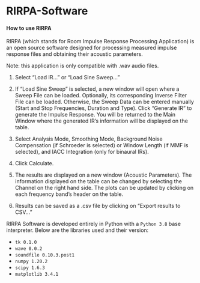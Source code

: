 # RIRPA-Software

#### How to use RIRPA

RIRPA (which stands for Room Impulse Response Processing Application) is an open source software designed for processing measured impulse response files and obtaining their acoustic parameters.

Note: this application is only compatible with .wav audio files.

1) Select “Load IR…” or “Load Sine Sweep…”

2) If “Load Sine Sweep” is selected, a new window will open where a Sweep File can be loaded. Optionally, its corresponding Inverse Filter File can be loaded. Otherwise, the Sweep Data can be entered manually (Start and Stop Frequencies, Duration and Type). Click “Generate IR” to generate the Impulse Response. You will be returned to the Main Window where the generated IR’s information will be displayed on the table.

3) Select Analysis Mode, Smoothing Mode, Background Noise Compensation (if Schroeder is selected) or Window Length (if MMF is selected), and IACC Integration (only for binaural IRs).

4) Click Calculate.

5) The results are displayed on a new window (Acoustic Parameters). The information displayed on the table can be changed by selecting the Channel on the right hand side.  The plots can be updated by clicking on each frequency band’s header on the table.

6) Results can be saved as a .csv file by clicking on “Export results to CSV…”


RIRPA Software is developed entirely in Python with a `Python 3.8` base interpreter. Below are the libraries used and their version:

- `tk 0.1.0`
- `wave 0.0.2`
- `soundfile 0.10.3.post1`
- `numpy 1.20.2`
- `scipy 1.6.3`
- `matplotlib 3.4.1`
